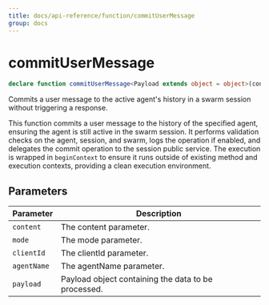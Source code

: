 ```yaml
---
title: docs/api-reference/function/commitUserMessage
group: docs
---
```


# commitUserMessage

```ts
declare function commitUserMessage<Payload extends object = object>(content: string, mode: ExecutionMode, clientId: string, agentName: string, payload?: Payload): Promise<void>;
```

Commits a user message to the active agent's history in a swarm session without triggering a response.

This function commits a user message to the history of the specified agent, ensuring the agent is still active in the swarm session.
It performs validation checks on the agent, session, and swarm, logs the operation if enabled, and delegates the commit operation to the session public service.
The execution is wrapped in `beginContext` to ensure it runs outside of existing method and execution contexts, providing a clean execution environment.

## Parameters

| Parameter | Description |
|-----------|-------------|
| `content` | The content parameter. |
| `mode` | The mode parameter. |
| `clientId` | The clientId parameter. |
| `agentName` | The agentName parameter. |
| `payload` | Payload object containing the data to be processed. |
